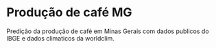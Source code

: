 # Produção de café MG
Predição da produção de café em Minas Gerais com dados publicos do IBGE e dados climaticos da worldclim.
